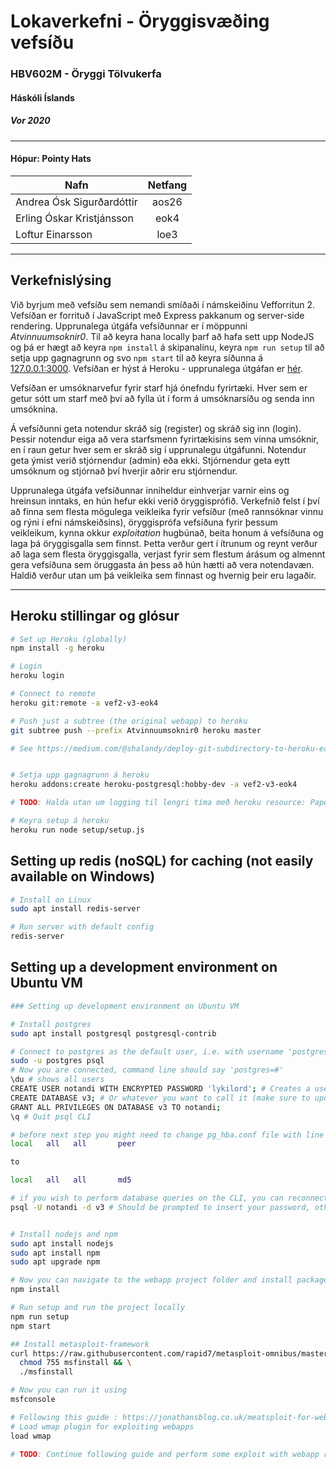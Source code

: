 # Lokaverkefni - Öryggisvæðing vefsíðu
### HBV602M - Öryggi Tölvukerfa
#### Háskóli Íslands
##### Vor 2020

<hr>

#### Hópur: Pointy Hats

| Nafn                      | Netfang       | 
| --                        | :--:          | 
| Andrea Ósk Sigurðardóttir | aos26         | 
| Erling Óskar Kristjánsson | eok4          | 
| Loftur Einarsson          | loe3          | 

<hr>

## Verkefnislýsing

Við byrjum með vefsíðu sem nemandi smíðaði í námskeiðinu Vefforritun 2. Vefsíðan er forrituð í JavaScript með Express pakkanum og server-side rendering. Upprunalega útgáfa vefsíðunnar er í möppunni *Atvinnuumsoknir0*. Til að keyra hana locally þarf að hafa sett upp NodeJS og þá er hægt að keyra `npm install` á skipanalínu, keyra `npm run setup` til að setja upp gagnagrunn og svo `npm start` til að keyra síðunna á [127.0.0.1:3000](http://127.0.0.1:3000). Vefsíðan er hýst á Heroku - upprunalega útgáfan er [hér](https://vef2-v3-eok4.herokuapp.com/).

Vefsíðan er umsóknarvefur fyrir starf hjá ónefndu fyrirtæki. Hver sem er getur sótt um starf með því að fylla út í form á umsóknarsíðu og senda inn umsóknina.

Á vefsíðunni geta notendur skráð sig (register) og skráð sig inn (login). Þessir notendur eiga að vera starfsmenn fyrirtækisins sem vinna umsóknir, en í raun getur hver sem er skráð sig í upprunalegu útgáfunni. Notendur geta ýmist verið stjórnendur (admin) eða ekki. Stjórnendur geta eytt umsóknum og stjórnað því hverjir aðrir eru stjórnendur.

Upprunalega útgáfa vefsíðunnar inniheldur einhverjar varnir eins og hreinsun inntaks, en hún hefur ekki verið öryggisprófið. Verkefnið felst í því að finna sem flesta mögulega veikleika fyrir vefsíður (með rannsóknar vinnu og rýni í efni námskeiðsins), öryggisprófa vefsíðuna fyrir þessum veikleikum, kynna okkur  *exploitation* hugbúnað, beita honum á vefsíðuna og laga þá öryggisgalla sem finnst. Þetta verður gert í ítrunum og reynt verður að laga sem flesta öryggisgalla, verjast fyrir sem flestum árásum og almennt gera vefsíðuna sem öruggasta án þess að hún hætti að vera notendavæn. Haldið verður utan um þá veikleika sem finnast og hvernig þeir eru lagaðir.

<hr>


## Heroku stillingar og glósur

```bash
# Set up Heroku (globally)
npm install -g heroku

# Login
heroku login 

# Connect to remote
heroku git:remote -a vef2-v3-eok4

# Push just a subtree (the original webapp) to heroku
git subtree push --prefix Atvinnuumsoknir0 heroku master

# See https://medium.com/@shalandy/deploy-git-subdirectory-to-heroku-ea05e95fce1f for more details


# Setja upp gagnagrunn á heroku
heroku addons:create heroku-postgresql:hobby-dev -a vef2-v3-eok4

# TODO: Halda utan um logging til lengri tíma með heroku resource: Papertrail

# Keyra setup á heroku
heroku run node setup/setup.js
```


## Setting up redis (noSQL) for caching (not easily available on Windows)

```bash
# Install on Linux
sudo apt install redis-server

# Run server with default config
redis-server
```


## Setting up a development environment on Ubuntu VM

```bash
### Setting up development environment on Ubuntu VM

# Install postgres
sudo apt install postgresql postgresql-contrib

# Connect to postgres as the default user, i.e. with username 'postgres'
sudo -u postgres psql
# Now you are connected, command line should say 'postgres=#'
\du # shows all users
CREATE USER notandi WITH ENCRYPTED PASSWORD 'lykilord'; # Creates a user (you should change the details)
CREATE DATABASE v3; # Or whatever you want to call it (make sure to update your .env file appropriately)
GRANT ALL PRIVILEGES ON DATABASE v3 TO notandi;
\q # Quit psql CLI

# before next step you might need to change pg_hba.conf file with line
local   all   all       peer

to

local   all   all       md5

# if you wish to perform database queries on the CLI, you can reconnect using:
psql -U notandi -d v3 # Should be prompted to insert your password, otherwise you're on your own (can be buggy)


# Install nodejs and npm
sudo apt install nodejs
sudo apt install npm
sudo apt upgrade npm

# Now you can navigate to the webapp project folder and install packages
npm install

# Run setup and run the project locally
npm run setup
npm start

## Install metasploit-framework
curl https://raw.githubusercontent.com/rapid7/metasploit-omnibus/master/config/templates/metasploit-framework-wrappers/msfupdate.erb > msfinstall && \
  chmod 755 msfinstall && \
  ./msfinstall

# Now you can run it using
msfconsole

# Following this guide : https://jonathansblog.co.uk/meatsploit-for-website-pentest
# Load wmap plugin for exploiting webapps 
load wmap

# TODO: Continue following guide and perform some exploit with webapp running on localhost


```
